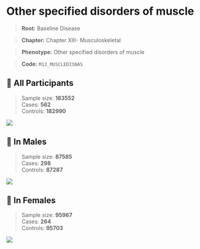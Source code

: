 # Other specified disorders of muscle

> **Root:** Baseline Disease  

> **Chapter:** Chapter XIII- Musculoskeletal  

> **Phenotype:** Other specified disorders of muscle  

> **Code:** `M13_MUSCLEDISNAS`

## 🧪 All Participants  
> Sample size: **183552**  
> Cases: **562**  
> Controls: **182990**
<img src="/Disease/Figures/ALL/Incidence/M13_MUSCLEDISNAS.png"/>
<CsvTable src="/Disease_Data/ALL/Incidence/COX_M13_MUSCLEDISNAS.csv" label="🔍 View full results" />

## 👨 In Males  
> Sample size: **87585**  
> Cases: **298**  
> Controls: **87287**
<img src="/Disease/Figures/Male/Incidence/M13_MUSCLEDISNAS.png"/>
<CsvTable src="/Disease_Data/Male/Incidence/COX_M13_MUSCLEDISNAS.csv" label="🔍 View full results" />

## 👩 In Females  
> Sample size: **95967**  
> Cases: **264**  
> Controls: **95703**
<img src="/Disease/Figures/Female/Incidence/M13_MUSCLEDISNAS.png"/>
<CsvTable src="/Disease_Data/Female/Incidence/COX_M13_MUSCLEDISNAS.csv" label="🔍 View full results" />
